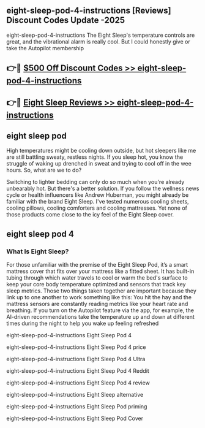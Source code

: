 ## eight-sleep-pod-4-instructions [Reviews​] Discount Codes Update -2025

eight-sleep-pod-4-instructions The Eight Sleep's temperature controls are great, and the vibrational alarm is really cool. But I could honestly give or take the Autopilot membership

## 👉🔴 [$500 Off Discount Codes >> eight-sleep-pod-4-instructions](http://download.freeplayer.one?title=eight-sleep-pod-4-instructions&ref=18-ES)

## 👉🔴 [Eight Sleep Reviews >> eight-sleep-pod-4-instructions](http://download.freeplayer.one?title=eight-sleep-pod-4-instructions&ref=18-ES)

## eight sleep pod

High temperatures might be cooling down outside, but hot sleepers like me are still battling sweaty, restless nights. If you sleep hot, you know the struggle of waking up drenched in sweat and trying to cool off in the wee hours. So, what are we to do?

Switching to lighter bedding can only do so much when you're already unbearably hot. But there's a better solution. If you follow the wellness news cycle or health influencers like Andrew Huberman, you might already be familiar with the brand Eight Sleep. I've tested numerous cooling sheets, cooling pillows, cooling comforters and cooling mattresses. Yet none of those products come close to the icy feel of the Eight Sleep cover.

## eight sleep pod 4

### What Is Eight Sleep?

For those unfamiliar with the premise of the Eight Sleep Pod, it’s a smart mattress cover that fits over your mattress like a fitted sheet. It has built-in tubing through which water travels to cool or warm the bed's surface to keep your core body temperature optimized and sensors that track key sleep metrics. Those two things taken together are important because they link up to one another to work something like this: You hit the hay and the mattress sensors are constantly reading metrics like your heart rate and breathing. If you turn on the Autopilot feature via the app, for example, the AI-driven recommendations take the temperature up and down at different times during the night to help you wake up feeling refreshed

eight-sleep-pod-4-instructions Eight Sleep Pod 4

eight-sleep-pod-4-instructions Eight Sleep Pod 4 price

eight-sleep-pod-4-instructions Eight Sleep Pod 4 Ultra

eight-sleep-pod-4-instructions Eight Sleep Pod 4 Reddit

eight-sleep-pod-4-instructions Eight Sleep Pod 4 review

eight-sleep-pod-4-instructions Eight Sleep alternative

eight-sleep-pod-4-instructions Eight Sleep Pod priming

eight-sleep-pod-4-instructions Eight Sleep Pod Cover
